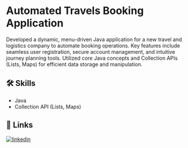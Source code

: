 # Automated Travels Booking Application
Developed a dynamic, menu-driven Java application for a new travel and logistics company to automate booking operations. Key features include seamless user registration, secure account management, and intuitive journey planning tools. Utilized core Java concepts and Collection APIs (Lists, Maps) for efficient data storage and manipulation.
## 🛠 Skills
- Java
- Collection API (Lists, Maps)

## 🔗 Links
[![linkedin](https://img.shields.io/badge/linkedin-0A66C2?style=for-the-badge&logo=linkedin&logoColor=white)](https://www.linkedin.com/in/ajay-kumar-pasupuleti/)
